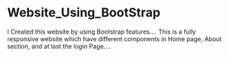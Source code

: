 # Website_Using_BootStrap
I Created this website by using Bootstrap features.... This is a fully responsive website which have different components in  Home page, About section, and at last the login Page.... 
